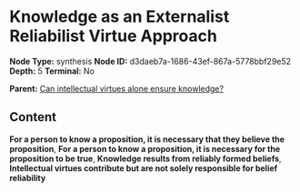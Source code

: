# Knowledge as an Externalist Reliabilist Virtue Approach

**Node Type:** synthesis
**Node ID:** d3daeb7a-1686-43ef-867a-5778bbf29e52
**Depth:** 5
**Terminal:** No

**Parent:** [Can intellectual virtues alone ensure knowledge?](can-intellectual-virtues-alone-ensure-knowledge-antithesis-6543a228-7d22-4b8f-8541-17d1e1523ccf.md)

## Content

**For a person to know a proposition, it is necessary that they believe the proposition**, **For a person to know a proposition, it is necessary for the proposition to be true**, **Knowledge results from reliably formed beliefs**, **Intellectual virtues contribute but are not solely responsible for belief reliability**

